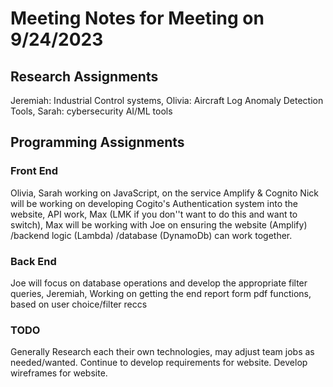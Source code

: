 # Meeting Notes for Meeting on 9/24/2023

## Research Assignments
Jeremiah:  Industrial Control systems,
Olivia:  Aircraft Log Anomaly Detection Tools,
Sarah: cybersecurity AI/ML tools

## Programming Assignments 
### Front End
Olivia, Sarah working on JavaScript, on the service Amplify & Cognito
Nick will be working on developing Cogito's Authentication system into the website,
API work, Max (LMK if you don''t want to do this and want to switch),  Max will be working with Joe on ensuring the website (Amplify) /backend logic (Lambda) /database (DynamoDb) can work together.
### Back End
Joe will focus on database operations and  develop the appropriate filter queries,
Jeremiah,  Working on getting the end report form pdf functions, based on user choice/filter reccs

### TODO
Generally Research each their own technologies, may adjust team jobs as needed/wanted.
Continue to develop requirements for website.
Develop wireframes for website. 
